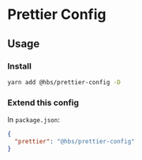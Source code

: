 # Prettier Config

## Usage

### Install

``` bash
yarn add @hbs/prettier-config -D
```

### Extend this config

In `package.json`:

``` json
{
  "prettier": "@hbs/prettier-config"
}
```
